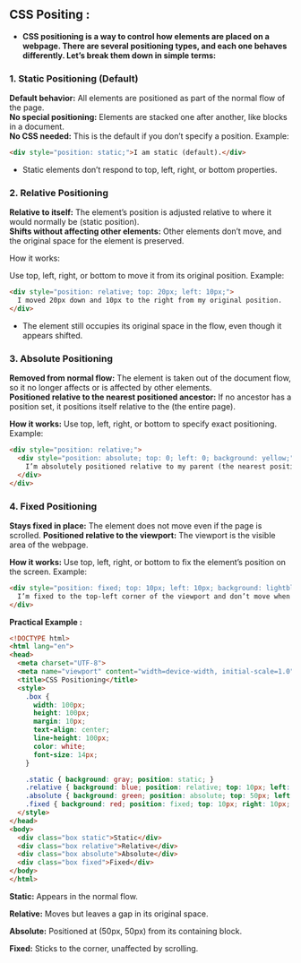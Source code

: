 ## **CSS Positing :**

- **CSS positioning is a way to control how elements are placed on a webpage. There are several positioning types, and each one behaves differently. Let’s break them down in simple terms:**

### **1. Static Positioning (Default)**
**Default behavior:** All elements are positioned as part of the normal flow of the page.  
**No special positioning:** Elements are stacked one after another, like blocks in a document.  
**No CSS needed:** This is the default if you don’t specify a position.
Example:
```html
<div style="position: static;">I am static (default).</div>
```
- Static elements don’t respond to top, left, right, or bottom properties.


### **2. Relative Positioning**
**Relative to itself:** The element’s position is adjusted relative to where it would normally be (static position).  
**Shifts without affecting other elements:** Other elements don’t move, and the original space for the element is preserved.  

How it works:

Use top, left, right, or bottom to move it from its original position.
Example:
```html
<div style="position: relative; top: 20px; left: 10px;">
  I moved 20px down and 10px to the right from my original position.
</div>
```
- The element still occupies its original space in the flow, even though it appears shifted.

### **3. Absolute Positioning**
**Removed from normal flow:** The element is taken out of the document flow, so it no longer affects or is affected by other elements.  
**Positioned relative to the nearest positioned ancestor:**
If no ancestor has a position set, it positions itself relative to the <html> (the entire page).  

**How it works:**
Use top, left, right, or bottom to specify exact positioning.
Example:
```html
<div style="position: relative;">
  <div style="position: absolute; top: 0; left: 0; background: yellow;">
    I’m absolutely positioned relative to my parent (the nearest positioned ancestor).
  </div>
</div>
```

### **4. Fixed Positioning**
**Stays fixed in place:** The element does not move even if the page is scrolled.
**Positioned relative to the viewport:** The viewport is the visible area of the webpage.

**How it works:**
Use top, left, right, or bottom to fix the element’s position on the screen.
Example:
```html
<div style="position: fixed; top: 10px; left: 10px; background: lightblue;">
  I’m fixed to the top-left corner of the viewport and don’t move when you scroll.
</div>
```

**Practical Example :**
```html
<!DOCTYPE html>
<html lang="en">
<head>
  <meta charset="UTF-8">
  <meta name="viewport" content="width=device-width, initial-scale=1.0">
  <title>CSS Positioning</title>
  <style>
    .box {
      width: 100px;
      height: 100px;
      margin: 10px;
      text-align: center;
      line-height: 100px;
      color: white;
      font-size: 14px;
    }

    .static { background: gray; position: static; }
    .relative { background: blue; position: relative; top: 10px; left: 10px; }
    .absolute { background: green; position: absolute; top: 50px; left: 50px; }
    .fixed { background: red; position: fixed; top: 10px; right: 10px; }
  </style>
</head>
<body>
  <div class="box static">Static</div>
  <div class="box relative">Relative</div>
  <div class="box absolute">Absolute</div>
  <div class="box fixed">Fixed</div>
</body>
</html>
```

**Static:** Appears in the normal flow. 

**Relative:** Moves but leaves a gap in its original space.  

**Absolute:** Positioned at (50px, 50px) from its containing block.  

**Fixed:** Sticks to the corner, unaffected by scrolling.
